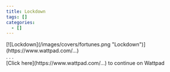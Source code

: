 ```yaml
---
title: Lockdown
tags: []
categories:
  - []
---
```

<!-- more --> 

<div class="center">[![Lockdown](/images/covers/fortunes.png "Lockdown")](https://www.wattpad.com/...)</div>



<div class="center story-ellipses">
.
.
.
</div><div class="center">[Click here](https://www.wattpad.com/...) to continue on Wattpad</div>